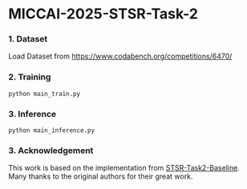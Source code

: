 # MICCAI-2025-STSR-Task-2

### 1. Dataset
Load Dataset from https://www.codabench.org/competitions/6470/

### 2. Training
```
python main_train.py
```

### 3. Inference
```
python main_inference.py
```

### 3. Acknowledgement 
This work is based on the implementation from [STSR-Task2-Baseline](https://github.com/ricoleehduu/STSR-Challenge/tree/main/STSR-2025/baseline/STSR-Task2-Baseline).  
Many thanks to the original authors for their great work.
